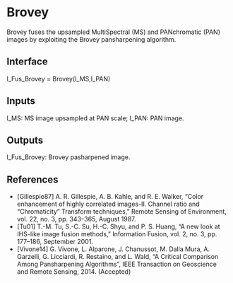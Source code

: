 # Brovey

Brovey fuses the upsampled MultiSpectral (MS) and PANchromatic (PAN) images by exploiting the Brovey pansharpening algorithm. 

## Interface
I_Fus_Brovey = Brovey(I_MS,I_PAN)

## Inputs
I_MS:         MS image upsampled at PAN scale;
I_PAN:        PAN image.

## Outputs
I_Fus_Brovey: Brovey pasharpened image.
 
## References
- [Gillespie87] A. R. Gillespie, A. B. Kahle, and R. E. Walker, “Color enhancement of highly correlated images-II. Channel ratio and “Chromaticity” Transform techniques,” Remote Sensing of Environment, vol. 22, no. 3, pp. 343–365, August 1987.
- [Tu01]        T.-M. Tu, S.-C. Su, H.-C. Shyu, and P. S. Huang, “A new look at IHS-like image fusion methods,” Information Fusion, vol. 2, no. 3, pp. 177–186, September 2001.
- [Vivone14]    G. Vivone, L. Alparone, J. Chanussot, M. Dalla Mura, A. Garzelli, G. Licciardi, R. Restaino, and L. Wald, “A Critical Comparison Among Pansharpening Algorithms”, IEEE Transaction on Geoscience and Remote Sensing, 2014. (Accepted)
